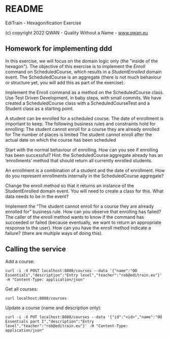 # README #

EdiTrain - Hexagonification Exercise

(c) copyright 2022 QWAN - Quality Without a Name - www.qwan.eu

## Homework for implementing ddd

In this exercise, we will focus on the domain logic only (the "inside of the hexagon"). The objective of this exercise
is to implement the _Enroll_ command on ScheduledCourse, which results in a _StudentEnrolled_ domain event. The
ScheduledCourse is an aggregate (there is not much behaviour or structure yet, you will add this as part of the
exercise).

Implement the Enroll command as a method on the ScheduledCourse class. Use Test Driven Development, in baby steps, with
small commits. We have created a ScheduledCourse class with a ScheduledCourseTest and a Student class as a starting
point.

A student can be enrolled for a scheduled course. The date of enrollment is important to keep. The following business
rules and constraints hold for enrolling:
The student cannot enroll for a course they are already enrolled for
The number of places is limited
The student cannot enroll after the actual date on which the course has been scheduled

Start with the normal behaviour of enrolling. How can you see if enrolling has been successful? Hint: the
ScheduledCourse aggregate already has an ‘enrollments’ method that should return all currently enrolled students.

An enrollment is a combination of a student and the date of enrollment. How do you represent enrollments internally in
the ScheduledCourse aggregate?

Change the enroll method so that it returns an instance of the StudentEnrolled domain event. You will need to create a
class for this. What data needs to be in the event?

Implement the “The student cannot enroll for a course they are already enrolled for” business rule. How can you observe
that enrolling has failed? The caller of the enroll method wants to know if the command has succeeded or failed (because
eventually, we want to return an appropriate response to the user). How can you have the enroll method indicate a
failure? (there are multiple ways of doing this).

## Calling the service

Add a course:
```shell
curl -i -X POST localhost:8080/courses --data '{"name":"OO Essentials","description":"Entry level","teacher":"rob@editrain.eu"}' -H "Content-Type: application/json"
```

Get all courses:
```shell
curl localhost:8080/courses
```

Update a course (name and description only):
```shell
curl -i -X PUT localhost:8080/courses --data '{"id":"<id>","name":"OO Essentials part I","description":"Entry level","teacher":"rob@editrain.eu"}' -H "Content-Type: application/json"
```
